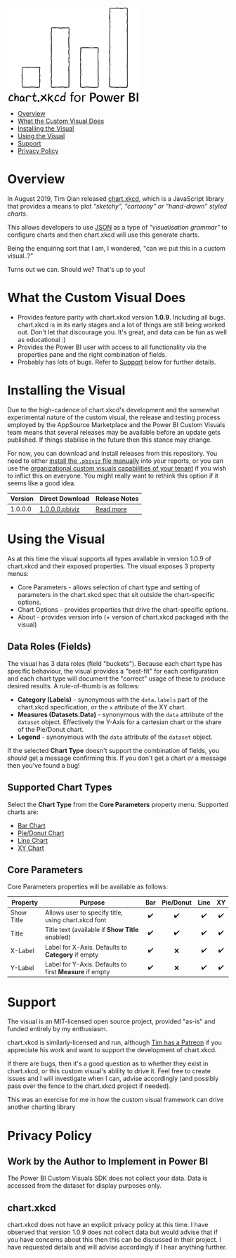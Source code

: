 ![chart.xkcd for Power BI](assets/main_logo_small.png)

* [Overview](#overview)
* [What the Custom Visual Does](#what-the-custom-visual-does)
* [Installing the Visual](#installing-the-visual)
* [Using the Visual](#using-the-visual)
* [Support](#support)
* [Privacy Policy](#privacy-policy)

# Overview

In August 2019, Tim Qian released [chart.xkcd](https://github.com/timqian/chart.xkcd), which is a JavaScript library that provides a means to plot *“sketchy”, “cartoony” or “hand-drawn” styled charts*.

This allows developers to use [JSON](https://www.json.org/) as a type of *"visualisation grammar"* to configure charts and then chart.xkcd will use this generate charts.

Being the enquiring sort that I am, I wondered, "can we put this in a custom visual..?"

Turns out we can. Should we? That's up to you!

# What the Custom Visual Does

* Provides feature parity with chart.xkcd version **1.0.9**. Including all bugs. chart.xkcd is in its early stages and a lot of things are still being worked out. Don't let that discourage you. It's great, and data can be fun as well as educational :)
* Provides the Power BI user with access to all functionality via the properties pane and the right combination of fields.
* Probably has lots of bugs. Refer to [Support](#support) below for further details.

# Installing the Visual

Due to the high-cadence of chart.xkcd's development and the somewhat experimental nature of the custom visual, the release and testing process employed by the AppSource Marketplace and the Power BI Custom Visuals team means that several releases may be available before an update gets published. If things stabilise in the future then this stance may change.

For now, you can download and install releases from this repository. You need to either [install the `.pbiviz` file manually](https://docs.microsoft.com/en-us/power-bi/power-bi-custom-visuals#import-a-custom-visual-from-a-file) into your reports, or you can use the [organizational custom visuals capabilities of your tenant](https://docs.microsoft.com/en-us/power-bi/power-bi-custom-visuals-organization) if you wish to inflict this on everyone. You might really want to rethink this option if it seems like a good idea.

| Version | Direct Download | Release Notes |
|---------|-----------------|---------------|
| 1.0.0.0 | [1.0.0.0.pbiviz](https://github.com/dm-p/powerbi-visuals-chartxkcd/releases/download/1.0.0.0/chartXkcd32FC84B3628540DDAA713E329738A6A0.1.0.0.0.pbiviz) | [Read more](https://github.com/dm-p/powerbi-visuals-chartxkcd/releases/tag/1.0.0.0) |

# Using the Visual

As at this time the visual supports all types available in version 1.0.9 of chart.xkcd and their exposed properties. The visual exposes 3 property menus:

* Core Parameters - allows selection of chart type and setting of parameters in the chart.xkcd spec that sit outside the chart-specific options.
* Chart Options - provides properties that drive the chart-specific options.
* About - provides version info (+ version of chart.xkcd packaged with the visual)

## Data Roles (Fields)

The visual has 3 data roles (field "buckets"). Because each chart type has specific behaviour, the visual provides a "best-fit" for each configuration and each chart type will document the "correct" usage of these to produce desired results. A rule-of-thumb is as follows:

* **Category (Labels)** - synonymous with the `data.labels` part of the chart.xkcd specification, or the `x` attribute of the XY chart.
* **Measures (Datasets.Data)** - synonymous with the `data` attribute of the `dataset` object. Effectively the Y-Axis for a cartesian chart or the share of the Pie/Donut chart. 
* **Legend** - synonymous with the `data` attribute of the `dataset` object.

If the selected **Chart Type** doesn't support the combination of fields, you *should* get a message confirming this. If you don't get a chart *or* a message then you've found a bug!

## Supported Chart Types

Select the **Chart Type** from the **Core Parameters** property menu. Supported charts are:

* [Bar Chart](https://timqian.com/chart.xkcd/#bar_chart)
* [Pie/Donut Chart](https://timqian.com/chart.xkcd/#pie_doughnut_chart)
* [Line Chart](https://timqian.com/chart.xkcd/#line_chart)
* [XY Chart](https://timqian.com/chart.xkcd/#xy_chart)

## Core Parameters

Core Parameters properties will be available as follows:

| Property   | Purpose                                                  | Bar   | Pie/Donut   | Line   | XY   |
|------------|----------------------------------------------------------|:-----:|:-----------:|:------:|:----:|
| Show Title | Allows user to specify title, using chart.xkcd font      |  ✔️   | ✔️         | ✔️     | ✔️  |
| Title      | Title text (available if **Show Title** enabled)         |  ✔️   | ✔️         | ✔️     | ✔️  |
| X-Label    | Label for X-Axis. Defaults to **Category** if empty      |  ✔️   | ❌         | ✔️     | ✔️  |
| Y-Label    | Label for Y-Axis. Defaults to first **Measure** if empty |  ✔️   | ❌         | ✔️     | ✔️  |

# Support

The visual is an MIT-licensed open source project, provided "as-is" and funded entirely by my enthusiasm. 

chart.xkcd is similarly-licensed and run, although [Tim has a Patreon](https://www.patreon.com/timqian) if you appreciate his work and want to support the development of chart.xkcd.

If there are bugs, then it's a good question as to whether they exist in chart.xkcd, or this custom visual's ability to drive it. Feel free to create issues and I will investigate when I can, advise accordingly (and possibly pass over the fence to the chart.xkcd project if needed).

This was an exercise for me in how the custom visual framework can drive another charting library

# Privacy Policy

## Work by the Author to Implement in Power BI

The Power BI Custom Visuals SDK does not collect your data. Data is accessed from the dataset for display purposes only.

## chart.xkcd

chart.xkcd does not have an explicit privacy policy at this time. I have observed that version 1.0.9 does not collect data but would advise that if you have concerns about this then this can be discussed in their project. I have requested details and will advise accordingly if I hear anything further.